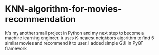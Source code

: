 # KNN-algorithm-for-movies-recommendation
It's my another small project in Python and my next step to become a machine learning engineer. It uses K-nearest neighbors algorithm to find 5 similar movies and recommend it to user. I added simple GUI in PyQT framework 
